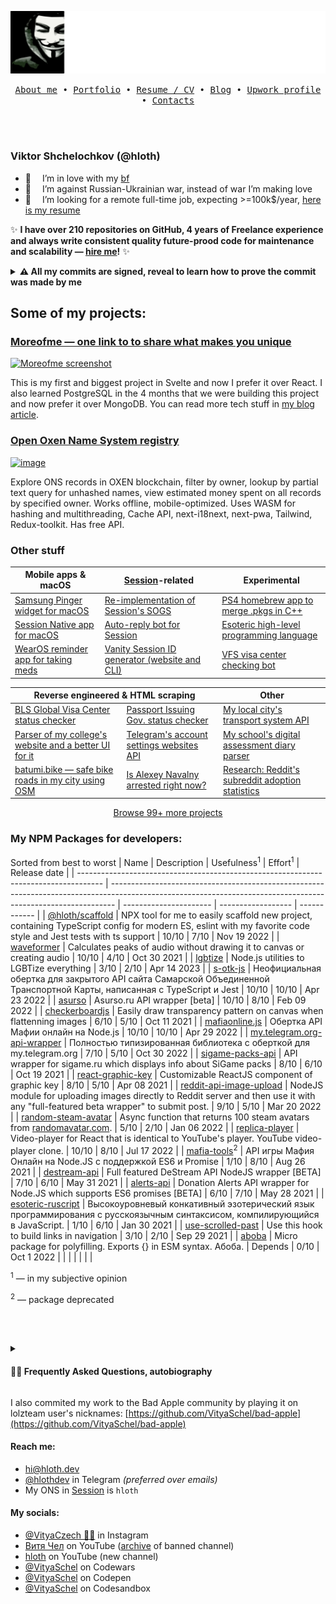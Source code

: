![ёкарный бабай](./banner.svg)

<p align="center">
  <samp>
    <a href="https://hloth.dev/me">About me</a> • 
    <a href="https://hloth.dev/portfolio">Portfolio</a> • 
    <a href="https://cv.hloth.dev/">Resume / CV</a> • 
    <a href="https://blog.hloth.dev">Blog</a> • 
    <a href="https://www.upwork.com/freelancers/~01a1f59e7a4697be89">Upwork profile</a> • 
    <a href="#reach-me">Contacts</a>
  </samp>
</p>

<br></br>

### Viktor Shchelochkov (@hloth)

- 🔭  I’m in love with my [bf](https://github.com/devio10)
- 🌱  I’m against Russian-Ukrainian war, instead of war I’m making love
- 🤔  I’m looking for a remote full-time job, expecting >=100k$/year, [here is my resume](https://cv.hloth.dev)

✨ **I have over 210 repositories on GitHub, 4 years of Freelance experience and always write consistent quality future-prood code for maintenance and scalability — [hire me](https://t.me/hlothdev)!** ✨


<details>
  <summary><b>⚠️ All my commits are signed, reveal to learn how to prove the commit was made by me</b></summary>
  <br />
  
  I'm signing all my commits with a GPG key and have GitHub's vigilant mode enabled.
  
  Starting from 17 July 2022, 13:15 UTC **I'm using GPG key to sign all my commits here and on @hloth account.** Trust only commits with "Verified" badge from me. Also check signature of verified commit, it must be `A7EA9B54F67F9685` (earlier `01162BC86DE54C7A`) or `62036A0EB54FB7AF` if I commit from Windows — for this account and `04255EC8D29C0AAF` (earlier `DEE0F7C423D3C578`) for hloth.

</details>

## Some of my projects:

### [Moreofme — one link to to share what makes you unique](https://moreof.me)

[![Moreofme screenshot](https://github.com/user-attachments/assets/91597e69-86bd-499d-8a09-49a2b82ea98f)](https://moreof.me)

This is my first and biggest project in Svelte and now I prefer it over React. I also learned PostgreSQL in the 4 months that we were building this project and now prefer it over MongoDB. You can read more tech stuff in [my blog article](https://blog.hloth.dev/blog/moreofme).

### [Open Oxen Name System registry](https://ons.session.community)

[![image](https://github.com/VityaSchel/vityaschel/assets/59040542/02f48873-e480-42e5-8f72-06b403e80802)](https://ons.session.community/)

Explore ONS records in OXEN blockchain, filter by owner, lookup by partial text query for unhashed names, view estimated money spent on all records by specified owner. Works offline, mobile-optimized. Uses WASM for hashing and multithreading, Cache API, next-i18next, next-pwa, Tailwind, Redux-toolkit. Has free API.

### Other stuff

<table>
  <thead>
    <tr>
      <th>Mobile apps & macOS</th>
      <th><a href="https://getsession.org/">Session</a>-related</th>
      <th>Experimental</th>
    </tr>
  </thead>
  <tbody>
    <tr>
      <td><a href="https://github.com/VityaSchel/samsung-pinger">Samsung Pinger widget for macOS</a></td>
      <td><a href="https://github.com/VityaSchel/bunsogs">Re-implementation of Session's SOGS</a></td>
      <td><a href="https://github.com/VityaSchel/ps4-app-merge-pkgs">PS4 homebrew app to merge .pkgs in C++</a></td>
    </tr>
    <tr>
      <td><a href="https://github.com/VityaSchel/session-native">Session Native app for macOS</a></td>
      <td><a href="https://github.com/VityaSchel/session-sogs-bot-autoreply">Auto-reply bot for Session</a></td>
      <td><a href="https://github.com/VityaSchel/ruscript">Esoteric high-level programming language</a></td>
    </tr>
    <tr>
      <td><a href="https://github.com/VityaSchel/meds-reminder">WearOS reminder app for taking meds</td>
      <td><a href="https://github.com/VityaSchel/session-id-generator">Vanity Session ID generator (website and CLI)</a></td>
      <td><a href="https://github.com/VityaSchel/vfs-status-bot">VFS visa center checking bot</td>
    </tr>
  </tbody>
</table>

<table>
  <thead>
    <tr>
      <th colspan="2">Reverse engineered & HTML scraping</th>
      <th>Other</th>
    </tr>
  </thead>
  <tbody>
    <tr>
      <td><a href="https://github.com/VityaSchel/armenia.blsspainglobal.com">BLS Global Visa Center status checker</a></td>
      <td><a href="https://github.com/VityaSchel/q-midpass-ru-autoconfirm">Passport Issuing Gov. status checker</a></td>
      <td><a href="https://github.com/VityaSchel/s-otk-js">My local city's transport system API</a></td>
    </tr>
    <tr>
      <td><a href="https://github.com/VityaSchel/kspguti-schedule">Parser of my college's website and a better UI for it</a></td>
      <td><a href="https://github.com/VityaSchel/my.telegram.org-api-wrapper">Telegram's account settings websites API</a></td>
      <td><a href="https://github.com/VityaSchel/asurso">My school's digital assessment diary parser</a></td>
    </tr>
    <tr>
      <td><a href="https://github.com/VityaSchel/batumi.bike">batumi.bike — safe bike roads in my city using OSM</td>
      <td><a href="https://navalnyarrested.utidteam.com/">Is Alexey Navalny arrested right now?</a></td>
      <td><a href="https://github.com/VityaSchel/reddit-request-statistics">Research: Reddit's subreddit adoption statistics</td>
    </tr>
  </tbody>
</table>

<p align="center">
<a href="https://hloth.dev/portfolio">Browse 99+ more projects</a>
</p>


### My NPM Packages for developers:
Sorted from best to worst
| Name                                                                                 | Description                                                                                                                                                   | Usefulness<sup>1</sup> | Effort<sup>1</sup> | Release date |
| ------------------------------------------------------------------------------------ | ------------------------------------------------------------------------------------------------------------------------------------------------------------- | ---------------------- | ------------------ | ------------ |
| [@hloth/scaffold](https://npmjs.com/package/@hloth/scaffold)                         | NPX tool for me to easily scaffold new project, containing TypeScript config for modern ES, eslint with my favorite code style and Jest tests with ts support | 10/10                  | 7/10               | Nov 19 2022  |
| [waveformer](https://npmjs.com/package/waveformer)                                   | Calculates peaks of audio without drawing it to canvas or creating audio                                                                                      | 10/10                  | 4/10               | Oct 30 2021  |
| [lgbtize](https://npmjs.com/package/lgbtize)                                         | Node.js utilities to LGBTize everything                                                                                                                       | 3/10                   | 2/10               | Apr 14 2023  |
| [s-otk-js](https://npmjs.com/package/s-otk-js)                                       | Неофициальная обертка для закрытого API сайта Самарской Объединенной Транспортной Карты, написанная с TypeScript и Jest                                       | 10/10                  | 10/10              | Apr 23 2022  |
| [asurso](https://npmjs.com/package/asurso)                                           | Asurso.ru API wrapper [beta]                                                                                                                                  | 10/10                  | 8/10               | Feb 09 2022  |
| [checkerboardjs](https://npmjs.com/package/checkerboardjs)                           | Easily draw transparency pattern on canvas when flattenning images                                                                                            | 6/10                   | 5/10               | Oct 11 2021  |
| [mafiaonline.js](https://npmjs.com/package/mafiaonline.js)                           | Обертка API Мафии онлайн на Node.js                                                                                                                           | 10/10                  | 10/10              | Apr 29 2022  |
| [my.telegram.org-api-wrapper](https://npmjs.com/package/my.telegram.org-api-wrapper) | Полностью типизированная библиотека с оберткой для my.telegram.org                                                                                            | 7/10                   | 5/10               | Oct 30 2022  |
| [sigame-packs-api](https://npmjs.com/package/sigame-packs-api)                       | API wrapper for sigame.ru which displays info about SiGame packs                                                                                              | 8/10                   | 6/10               | Oct 19 2021  |
| [react-graphic-key](https://npmjs.com/package/react-graphic-key)                     | Customizable ReactJS component of graphic key                                                                                                                 | 8/10                   | 5/10               | Apr 08 2021  |
| [reddit-api-image-upload](https://npmjs.com/package/reddit-api-image-upload)         | NodeJS module for uploading images directly to Reddit server and then use it with any "full-featured beta wrapper" to submit post.                            | 9/10                   | 5/10               | Mar 20 2022  |
| [random-steam-avatar](https://npmjs.com/package/random-steam-avatar)                 | Async function that returns 100 steam avatars from [randomavatar.com](https://randomavatar.com/more.php).                                                     | 5/10                   | 2/10               | Jan 06 2022  |
| [replica-player](https://npmjs.com/package/replica-player)                           | Video-player for React that is identical to YouTube's player. YouTube video-player clone.                                                                     | 10/10                  | 8/10               | Jul 17 2022  |
| [mafia-tools](https://npmjs.com/package/mafia-tools)<sup>2</sup>                     | API игры Мафия Онлайн на Node.JS с поддержкой ES6 и Promise                                                                                                   | 1/10                   | 8/10               | Aug 26 2021  |
| [destream-api](https://npmjs.com/package/destream-api)                               | Full featured DeStream API NodeJS wrapper [BETA]                                                                                                              | 7/10                   | 6/10               | May 31 2021  |
| [alerts-api](https://npmjs.com/package/alerts-api)                                   | Donation Alerts API wrapper for Node.JS which supports ES6 promises [BETA]                                                                                    | 6/10                   | 7/10               | May 28 2021  |
| [esoteric-ruscript](https://npmjs.com/package/esoteric-ruscript)                     | Высокоуровневый конкативный эзотерический язык программирования с русскоязычным синтаксисом, компилирующийся в JavaScript.                                    | 1/10                   | 6/10               | Jan 30 2021  |
| [use-scrolled-past](https://npmjs.com/package/use-scrolled-past)                     | Use this hook to build links in navigation                                                                                                                    | 3/10                   | 2/10               | Sep 29 2021  |
| [aboba](https://npmjs.com/package/aboba)                                             | Micro package for polyfilling. Exports {} in ESM syntax. Абоба.                                                                                               | Depends                | 0/10               | Oct 1 2022   |
|                                                                                      |                                                                                                                                                               |                        |                    |              |

<sup>1</sup> — in my subjective opinion

<sup>2</sup> — package deprecated

<br></br>

<details>

<summary><h4>🙋‍♂️ Frequently Asked Questions, autobiography</h4></summary>

<dl>
  <dd>
  
  > Q: How did you become programmer?
  >
  > A: I wrote an entire autobiography on this topic.

  <details>

  <summary>Read autobiography in English</summary>

  &nbsp;
  
  May be inaccurate because translated with Deepl.

  > I was introduced to computers when I was 4 years old, and at the age of 6 I wrote my first program in Pascal ABC. Later I switched to the .NET version, but I never learned this language to the end. When I was 7 years old I was drawing video game levels on paper and visualizing game mechanics and gameplay in my head. At the same time I was given a CD with Adobe Flash Macromedia program and made my first video-game. 
  >
  > At age 8, I found out about Kodu Game Lab and spent many more months exploring it and making 3D games. In second grade, I enrolled in a school video game making course where I was introduced to Scratch. I ran home that same day, downloaded Scratch, and spent the entire evening creating simple games. I even skipped boxing class, just so I could spend more time with my dream program. Over the next three years, I created games of varying complexity on this engine and found a lot of people on the online platform scratch.mit.edu. 
  >
  > At the age of 10 I downloaded Python and finally switched from Pascal to it. For the next two years I would constantly solve problems on contests sites (Russian alternatives to Codewars). Around the same time I learned about phpDevelStudio and created my first GUI application, this is how I started learning php. In fourth grade I created my very first website on uCoz CMS for my school class, which brought me popularity in school. With it I learned the very basics of HTML/XML and CSS.
  >
  > Around the age of 12, I finally moved from command blocks in Minecraft to real programming languages. At the same time I also tried writing mobile apps in Java for the first time, but quickly abandoned it. Also I downloaded Unity for the first time and spent all the two weeks of vacation, learning C# and the engine's features. After that I rarely visited my online profile on Scratch.
  >
  > When I was 13, several things happened at once: I released my first Unity game (Big Quest) and in September I released my first mobile game (Roller-ride) and added it to Play Market, right after that I started developing Stigfinnare, I also made my first website on JS with XMLHttpRequst ("What's the difference?") and I met people who would almost ruin my career in the future.
  >
  > At the age of 14, while developing the server code for Stigfinnare, I bought my first VDS server and my first domain utidteam.com (the name of the team that legally published Roller-Ride and Stigfinnare, but in fact it was just me), and with a lot of hard work and gratuitous help from one of my programmer friends I could configure Apache server, CGI-Python, PHP and MySQL. After an entire evening of setting up ssh and Ubuntu I played with the echo command and seemed to find happiness for a while. In the summer I released my first online game (Stigfinnare) and published it on Steam. Immediately after the release I made a lot of new friends with whom I would try to create a collaborative project in the future without success. In the fall I created my first site with authorization to teach and test Python programmers (py3exec). I used Bootstrap, as my computer science teacher advised me. At that time I tried to start my new big project "splooit" with my friends: I drew the site design, found programmers I knew and created a Telegram chat. Of course, after just 2 weeks, no one but me in the chat room was no longer. In the winter of the same year I decided to leave the Russian social network VKontakte, but I was subscribed to Alexey itpedia Shevtsov's community, so I decided to write a Reddit bot, which reposts from VK. It became my last project written in Python. It was also when I officially stopped supporting Stigfinnare. In February, I made the Glad Valakas Gadzas website in one evening, which later became my most popular project. In the spring, I discovered that my knowledge of JavaScript and the web in general was at a fairly low level, so I decided to take a course from learn.javascript.ru. It was thanks to this course that I acquired the basic skills of a web specialist and I highly recommend it to everyone. At the same time I was doing Survival Horror in Unity and wrote my first bot for Yandex.Alice, which was also my first chatbot.
  >
  > At 15, I decided to go back to splooit and wrote the Rest API schema over the summer, and started learning JavaScript and Node.js in depth. At the beginning of August I finally received the MacBook I had been saving up money for year; I got fired from my first job at a Greenpeace call center, and Glad Valakas showed my Gadzas website to an audience of several thousand people on a live YouTube broadcast. I decided to develop another site for him (The Rofl Call Order Site), and after a month of development, I tried to promote it to the streamer himself, but it didn't work out. In the fall I released a lot of new projects: my first extensions for Google Chrome, chatbots VKontakte, Telegram, websites. I also wrote a big article with 100 reasons why my school had a bad website. Later on, that was one of the reason why I almost ended up in the police and almost got kicked out of school. Toward winter, I decided that it was time to start making money not by talking to customers in the call center, but by programming. I created a small portfolio of 6 webpages, for which I asked web designers from dribbble for the designs, wrote my own beautiful website, and asked a friend my age to write a Node.js telegram bot for my site in exchange for a review on his freelance profile. I tried to respond to orders, but nothing worked: everyone was asking for frameworks (React, Vue, Angular). Then I realized that I did not want to stay in Russia and decided to make plans for the next few years. It was then that I decided I would go to the Czech Republic with GoStudy. At the same time I found roadmap.sh on the Internet, which helped me a lot with finding technologies to study the frontend. I made a kanban table and added tasks to study that I had to complete until May. I also made the decision to retire from gamedev completely. And in the winter, I got tired of asking Glad Valakas to try my site, got mad at him for telling me to fuck off publicly, and uploaded the site to my GitHub for public access - that is how I started this account. 
  >
  > In early 2021, Glad Valakas came up with a new meme called "Aboba", and I decided to make a site about it, but before that I had to learn a lot of new technology. I started learning React in February 2021 by reading the documentation and as practice for 20 days from February 1 to February 20, I was writing a remake of Glad Valakas's Gadzas website with a new design in honor of its one-year anniversary. In March, I studied Next.js and wrote my most popular website at the time of writing — President Aboba's campaign website. During April, I studied MongoDB and wrote my most popular Telegram bot at the moment, SAMARACOIN, which quickly went viral, and people began to flood and write the word "Samara" and its declensions to get virtual currency in the bot, which could then be given to another user or buy "photolup" - a picture with a person's face wearing a "mask" - recognizable elements of the face from the Glad Valakas avatar. In the spring I watched GoStudy streams and explored the topic of immigration to the Czech Republic; later I would make a mobile game called Masha's Simulator from GoStudy, which would permanently shut me out of the company's social media channels. At the end of May everyone in my class was preparing for the Russian ОГЭ (google it), I wrote a trainer for myself for the Computer Science ОГЭ's exam a month earlier using React and Reactstrap, also I presented it at the annual IT conference for high school students of Samara city. Along with the ОГЭ it was time for my classmates to pass their yearly computer science project and defend it, and for the only time of the year they stopped treating me and each other like shit and asked for help. Snake and tetris in Python (tkinter) for 200 rubles each were my very first orders. Then, in late spring I decided to devote the whole summer to work on splooit with new technologies, and on June 1, 2021, at exactly 12:00 pm in Samara, I executed the npm init command in the splooit repository. By mid-summer I had already lost interest in working on splooit, and just before my sixteenth birthday I wrote an article "Пароли Маркова", where I publicly shamed the deputy principal of my school by publishing evidence that his negligence could leak the personal data of hundreds of students from their Google accounts into the web. The principal of my school made a perfectly reasonable and justifiable decision not only not to fire his young boy friend, but instead to sue me for leaking personal information (and this was before I even published the article to the public).
  >
  > At 16, this is how I became a cyber-terrorist. Thankfully, it was resolved with a simple warning and the case was settled. At the end of the summer I got acquainted with React Native and delved deeper into mobile dev, habitually choosing to work on my project (Remafia) as practice. At the very end of summer I met a friend of my former friend, who gave me my first real order, for a Telegram chat-bot, which I made for a symbolic 200 rubles. After getting acquainted with my new class (after 9th grade our three classes were split into two new classes), someone suggested playing "Своя Игра" (the Russian alternative to Jeopardy!) online in the browser, we had a argue then, but thanks to this incident I thought about creating a themed "pack" (list of questions) about my school. At the time, I was only using MacOS and didn't want to switch to Windows, so this led me to the idea of creating an alternative to SiQuester's only "pack" editor - the SIPacker web application, which would become my third most popular site in the future. Throughout September and October, I was busy developing the site with MaterialUI components that I had tried out on splooit. I was making PWA, which I presented at the lyceum IT conference for students back in March, but I only decided to use it now. When the app was ready, I decided it was time to go back to freelancing. This time I had no personal site, but I had a good portfolio of in-demand technologies. I decided that I needed to be well-prepared: I came up with a new nickname hloth, registered a domain (more info about that on my site: hloth.dev/me), bought a phone number 8 9019-404-69 8 (outside of Russia it starts with +7 instead of 8), registered a working Telegram account, wrote a browser extension to automatically fill in freelance responses from a template. It was time to respond to orders, so I began to respond to everything, 5 responses a day. Already in the evening two people wrote to me, but we did not agree. For several days I had clients writing to me, but at the end of the briefing we went our separate ways. Finally after 4 days I found a client who needed a plugin for Figma. It turned out to be a member of design team of Joom, a large Latvian marketplace. That's how I earned my first 20K rubles in 2 weeks, although I had to work without prepayment first and believe in payment after done. By the beginning of 2022 I found a couple more orders and was put a lot of effort into finishing my website hloth.dev.
  >
  > At the end of February I decided to take my mind off the terrible events that forced me to convert all rubles to euros with a huge loss, and write a cheat-trainer called tJocer for FNAF-parody. That's how I started to learn Go. At the same time I finally switched schools, which gave me a lot more time for work and creativity. Till May 2022 I mostly did API wrappers, simple Telegram bots, did my second order for my friend and got my first payment in Euros. In May I found several large orders at once and finally managed to save enough money to sign a contract for immigration. Starting in June I worked full time with one of the customers.
  >
  > At 17, I explored many GitHub features, got imbued with the ideas of anonymity, privacy, encryption and data protection, and released my own Archive. I also realized that I have only one last year of my childhood left and decided to write this biography about myself, here publicly in my GitHub profile. For my own safety, I will not announce it in social media, so be glad you found it on your own :)

  </details>

  <details>

  <summary>Читать автобиографию на русском языке</summary>

  &nbsp;
  
  > Я познакомился с компьютером в 4 года, а в 6 лет написал первую программу на Pascal ABC. Позднее я перешел на .NET версию, но так до конца и не выучил этот язык. В 7 лет я рисовал на бумаге уровни видео-игр и представлял в голове игровые механики и гемплей. Тогда же мне подарили CD диск с программой Adobe Flash Macromedia и сделал свою первую видео-игру. 
  >
  > В 8 лет я познакомился с Kodu Game Lab и на протяжении еще многих месяцев исследовал её и создавал 3D игры. Во втором классе я записался на школьный курс по созданию видео-игр, где познакомился со Scratch. В тот же вечер я побежал домой, скачал Scratch и весь вечер провел, создавая простые игры. Я даже пропустил секцию по боксу, только для того, чтобы провести больше времени с программой моей мечты. В течение следующих трех лет я создавал игры самой разной сложности на этом движке и нашел много людей на онлайн-платформе scratch.mit.edu. 
  >
  > В 10 лет я скачал Python и наконец перешел с Pascal на него. Следующие два года я буду постоянно решать задачи на контестирующих сайтах (российские альтернативы codewars). Примерно в то же время я узнал о phpDevelStudio и создал свое первое приложение с графическим интерфейсом, таким образом я начал учить php. Также в четвертом классе я создал свой самый первый веб-сайт на uCoz CMS для своего школьного класса, что принесло мне популярность в школе. Благодаря нему я изучил самые основы HTML/XML и CSS.
  >
  > Примерно в 12 лет я наконец забросил командные блоки в Minecraft и стал программировать на настоящих языках программирования. В то же время я впервые попробовал писать мобильные приложения на Java, но быстро забросил это дело. Также я впервые скачал Unity и провел все две недели отдыха на каникулах, изучая C# и особенности движка. После этого я окончательно забросил свой онлайн-профиль на Scratch.
  >
  > В 13 лет произошло сразу несколько вещей: Я выпустил свою первую игру на Unity (Big Quest), а в сентябре выпустил свою первую мобильную игру (Roller-ride) и добавил ее в Play Market, сразу после этого я начал разработку Stigfinnare, также я сделал свой первый сайт (В чем разница?) и повстречал людей, которые в будущем почти испортят мне карьеру.
  >
  > В 14 лет, разрабатывая серверный код для Stigfinnare, я купил свой первый VDS сервер и свой первый домен utidteam.com (имя команды, которая юридически издала Roller-Ride и Stigfinnare, но фактически являющейся мною самим), и с большим трудом и безвозмедной помощью одного из своих друзей программистов смог настроить Apache сервер, CGI-Python, PHP и MySQL. Целый вечер после настройки ssh и Ubuntu я игрался с командой echo и кажется ненадолго обрел счастье. Летом я выпустил свою первую онлайн-игру (Stigfinnare) и опубликовал её в Steam. Сразу после релиза я нашел очень много новых друзей, с которыми в будущем безуспешно попытаюсь создать совместный проект. Осенью я создал свой первый сайт с авторизацией, созданный для обучения и тестирования программистов, использующих Python (py3exec) с использованием Bootstrap, как мне советовала моя учительница по информатике. Тогда же я попытался начать свой новый крупный проект splooit вместе с друзьями: нарисовал дизайн сайта, нашел знакомых программистов и создал чат. Разумеется, всего через 2 недели, никого, кроме меня, в чате уже не было. Зимой того же года я принял решение уйти из российской соц. сети ВКонтакте, но я был подписан на паблик Алексея itpedia Шевцова, поэтому принял решение написать бота Reddit, делающего репосты из ВК. Он стал моим последним проектом, написанным на Python. Также именно тогда я официально прекратил поддержку Stigfinnare. В феврале я за один вечер сделал сайт Гадзы Глада Валакаса, впоследствии ставший моим самым популярным проектом. Весной следующего года я обнаружил, что знаю JavaScript и веб в целом на довольно низком уровне, поэтому решил пройти курс от learn.javascript.ru. Именно благодаря этому курсу я обрел базовые навыки веб-специалиста и очень рекомендую его всем. В это же время я занимался сурвайвал-хоррором на Unity и написал первого бота для Яндекс.Алисы, который вместе с тем стал моим первым чат-ботом.
  >
  > В 15 лет я решил вернуться к splooit и летом написал схему Rest API, а также глубоко начал изучать JavaScript и Node.js. В начале августа мне наконец-то пришел MacBook, на который я копил целый год; меня уволили с моей первой работы в колл-центре Greenpeace, а Глад Валакас на прямой трансляции на YouTube показал на аудиторию в несколько тысяч человек мой сайт с "Гадзами". Я решил разработать еще один сайт для него (Сайт для заказа рофл-звонков), и после месяца разработки, я активно пытался продвинуть его самому стримеру, но ничего не вышло. Осенью я выпустил очень много новых проектов: свои первые расширения для Google Chrome, чат-боты ВКонтакте, Telegram, сайты. Также я написал большую статью со 100 причинами, почему у моей школы плохой веб-сайт. Позднее в том числе из-за нее я чуть не попал в полицию и не вылетел из школы. Ближе к зиме, я решил, что пора начать зарабатывать деньги не разговорами с клиентами в колл-центре, а программированием. Я создал небольшое портфолио из 6 лендингов, дизайны для которых попросил у веб-дизайнеров с dribbble, написал свой красивый сайт и попросил друга-ровесника написать на Node.js телеграм-бота для моего сайта за отзыв ему на фрилансе. Я попробовал откликаться на заказы, но ничего не получалось: все просили фреймворки (React, Vue, Angular). Тогда же я понял, что не хочу оставаться в России и решил построить планы на ближайшие несколько лет. Именно тогда я решил, что поеду в Чехию через GoStudy. Вместе с тем, я нашел в интернете сайт roadmap.sh, который очень помог мне с поиском технологий для изучения фронтенда. Я построил канбан-таблицу и добавил задачи для изучения, которые я должен был выполнять до мая. Также я принял решение полностью уйти из геймдева. А зимой я устал просить Глада Валакаса попробовать мой сайт, разозлился на него за то, что он меня послал, и загрузил сайт в общий доступ на свой GitHub — это и положило начало моему аккаунту. 
  >
  > В начале 2021 года Глад Валакас придумал новый мем "Абоба", я решил сделать сайт про это, но перед этим мне предстояло выучить много новых технологий. Я начал учить React в феврале 2021 с того, что прочел документацию и в качестве практики в течение 20 дней с 1 февраля до 20 февраля писал ремейк сайта Гадзы Глада Валакаса с новым дизайном в честь его однолетия. В марте я изучил Next.js и за месяц написал свой самый популярный на момент написания текста сайт Предвыборной кампании президента Абобы. В течение апреля я изучал MongoDB и написал своего самого популярного на данный момент телеграм-бота SAMARACOIN, который быстро разошелся по чатам, а люди начали флудить и писать слово "Самара" и его склонения, чтобы получить виртуальную валюту в боте, которую потом можно было передать другому пользователю или купить "фотолуп" — картинку с лицом человека, на котором надета "маска" — узнаваемые элементы лица с аватарки Глада Валакаса. Весной я смотрел стримы GoStudy и изучал тему иммиграции в Чехию, позже я сделаю мобильную игру Симулятор Маши из GoStudy, которая навсегда закроет мне доступ к соц. сетям компании. В конце мая в моем классе все готовились к ОГЭ, я же написал для себя тренер ОГЭ по информатике еще месяцем ранее на React и Reactstrap, его же я и представил на ежегодной конференции для школьников. Вместе с ОГЭ моим одноклассникам пора было сдать годовой проект по информатике и защитить его, и единственный раз в году они перестали относиться ко мне и друг к другу как к говну и попросили помощи. Змейка и тетрис на Python (tkinter) по 200 рублей каждая стали моими самым первыми заказами. Тогда же, в конце весны, я принял решение посвятить все лето работе над splooit с новыми технологиями, и 1 июня 2021, в 12:00 ровно по Самаре, я исполнил команду npm init в репозитории splooit. Уже к середине лета я утратил интерес к работе, а прямо перед своим шестнадцатым днем рождения я написал статью Пароли Маркова, где публично опозорил замдиректора своей школы, опубликовав доказательства того, что по его халатности в сеть могли утечь личные данные сотен учеников школы из их Google-аккаунтов. Директор моей школы принял вполне разумное и обоснованное решение не только не уволить своего молодого друга замдиректора, но вместо этого подать на меня в суд за слив личной информации (и это еще до того, как я опубликовал статью в общий доступ).
  >
  > В 16 лет я стал кибер-преступником. Благо, все обошлось простым предупреждением и ситуацию урегулировали. В конце лета я познакомился с React Native и углубился в мобайл-дев, привычно выбрав в качестве практики работу над своим проектом (Ремафия). В самом конце лета я познакомился с другом моего бывшего друга, который дал мне мой первый в жизни настоящий заказ, на телеграм чат-бота, который я сделал за символические 200 рублей. Познакомившись со своим новым классом (после 9 класса наши три класса расформировали в два новых класса), кто-то предложил сыграть в Свою Игру (российская альтернатива Jeopardy!) онлайн в браузере, мы тогда поругались, но благодаря этому случаю я задумался о создании тематического "пака" (списка вопросов) про свою школу. Тогда я пользовался только MacOS и не хотел переходить на Windows, поэтому это привело меня к идее создать альтернативу единственному редактору "паков" SiQuester — веб-приложение SIPacker, которое в будущем станет моим третьим по популярности сайтом. Весь сентябрь и октябрь я был занят разработкой сайта с компонентами MaterialUI, опробованными мною на splooit. Я создавал PWA, по которым делал доклад на лицейскую конференцию еще в марте, но решился применить только сейчас. Когда сайт был готов, я решил, что пора возвращаться на фриланс. В этот раз у меня не было личного сайта, зато было неплохое портфолио по востребованным технологиям. Я решил, что нужно хорошо подготовиться: я придумал себе никнейм hloth, зарегистрировал домен (подробнее об этом читайте на моем сайте: hloth.dev/me), купил номер телефона 8 9019-404-69 8 (вне России в начале ставится +7 вместо 8), зарегистрировал рабочий аккаунт в Telegram, написал расширение для браузера, помогающее автоматически заполнять отклики по шаблону. Настало время откликаться на заказы, я начал откликаться на все подряд, по 5 откликов в день. Уже вечером мне написало два человека, но мы не договорились. В течение нескольких дней мне писали клиенты, но по итогам брифинга мы расходились. Наконец, через 4 дня я нашел закзчика, котому нужен был плагин для Figma. Им оказался член дизайнерской команды Joom, крупного латвийского маркетплейса вещей. Так я заработал свои первые 20 тыс. рублей за 2 недели, хотя пришлось поверить на слово и отказаться от предоплаты. К началу 2022 я нашел еще пару заказов и уже активно делал свой сайт hloth.dev.
  >
  > В конце февраля я решил отвлечься от ужасных событий, заставивших меня с огромными потерями перевести все рубли в евро, и написать чит-трейнер tJocer для FNAF-пародии. Именно так я и начал учить Go. В то же время я наконец сменил школу, что дало мне намного больше времени для творчества и работы. До мая 2022 я занимался в основном обертками API, простыми Телеграм ботами, выполнил второй заказ для своего друга и получил первую оплату в евро. В мае я нашел сразу несколько крупных заказов и наконец смог накопить достаточную сумму для подписания договора для иммиграции. Начиная с июня я работал на полной занятости с одним из заказчиков.
  >
  > В 17 лет я начал изучать фичи GitHub, проникся идеями анонимности, приватности, шифрования и защиты данных, выпустил собственный архив. Также я понял, что у меня остался один последний год детства и решил написать эту биографию о себе, здесь, в профиле GitHub. Для своей же безопасности я не буду публично объявлять о ней, поэтому порадуйтесь, что нашли её самостоятельно :)

  </details>
  
  </dd>
  <dd><hr></hr></dd>
  <dd>

  
  > Q: How did you learn frontend?
  >
  > A: I used [roadmap.sh/frontend](https://roadmap.sh/frontend) and [learn.javascript.ru](https://learn.javascript.ru)
  
  </dd>
  <dd><hr></hr></dd>
  <dd>
  
  > Q: Can I offer you a full-time job or discuss a one-time project?
  >
  > A: Talk to [me in Telegram](https://hloth.dev/tg).
  
  </dd>
  <dd><hr></hr></dd>
  <dd>
  
  > Q: Is there any hope of your old projects getting a remake?
  >
  > A: Yes! There is plenty examples when I unarchived old repositories and created remake. Let me know if you want something in particular.
  
  </dd>
</dl>

</details>

I also commited my work to the Bad Apple community by playing it on lolzteam user's nicknames: [https://github.com/VityaSchel/bad-apple](https://github.com/VityaSchel/bad-apple)

#### Reach me:
- [hi@hloth.dev](mailto:hi@hloth.dev)
- [@hlothdev](https://t.me/hlothdev) in Telegram *(preferred over emails)*
- My ONS in [Session](https://getsession.org/) is `hloth`

#### My socials:
- [@VityaCzech 🏳️‍🌈](https://instagram.com/vityaczech) in Instagram
- [Витя Чел](https://archive.hloth.dev/youtube) on YouTube ([archive](https://github.com/VityaSchel/the-archive) of banned channel)
- [hloth](https://www.youtube.com/channel/UCBC2YLk3LKBSzTXtbadb-og/) on YouTube (new channel)
- [@VityaSchel](https://codewars.com/users/VityaSchel) on Codewars
- [@VityaSchel](https://codepen.io/VityaSchel) on Codepen
- [@VityaSchel](https://codesandbox.io/u/vityaschel) on Codesandbox
